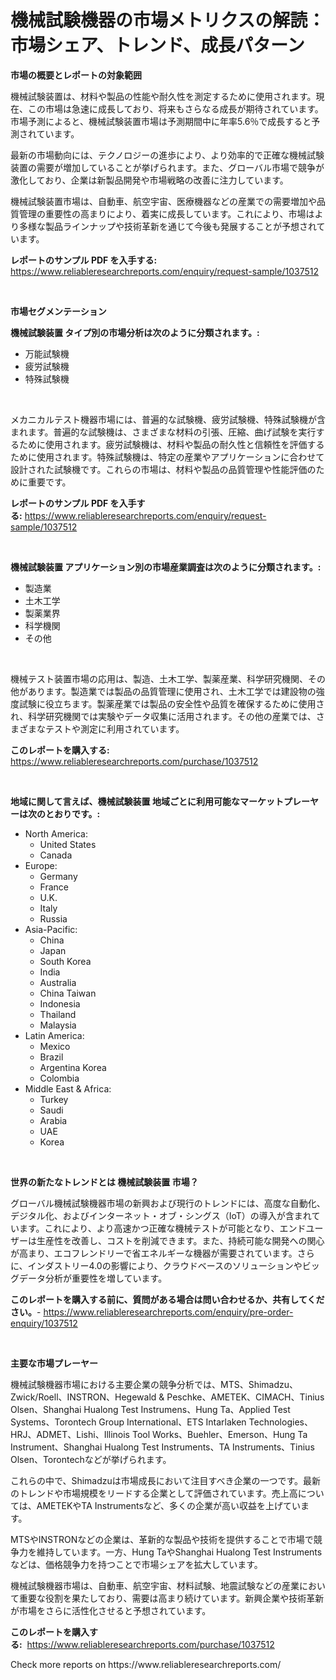 <p><h1>機械試験機器の市場メトリクスの解読：市場シェア、トレンド、成長パターン</h1></p><p><strong>市場の概要とレポートの対象範囲</strong></p>
<p><p>機械試験装置は、材料や製品の性能や耐久性を測定するために使用されます。現在、この市場は急速に成長しており、将来もさらなる成長が期待されています。市場予測によると、機械試験装置市場は予測期間中に年率5.6％で成長すると予測されています。</p><p>最新の市場動向には、テクノロジーの進歩により、より効率的で正確な機械試験装置の需要が増加していることが挙げられます。また、グローバル市場で競争が激化しており、企業は新製品開発や市場戦略の改善に注力しています。</p><p>機械試験装置市場は、自動車、航空宇宙、医療機器などの産業での需要増加や品質管理の重要性の高まりにより、着実に成長しています。これにより、市場はより多様な製品ラインナップや技術革新を通じて今後も発展することが予想されています。</p></p>
<p><strong>レポートのサンプル PDF を入手する:</strong> <a href="https://www.reliableresearchreports.com/enquiry/request-sample/1037512">https://www.reliableresearchreports.com/enquiry/request-sample/1037512</a></p>
<p>&nbsp;</p>
<p><strong>市場セグメンテーション</strong></p>
<p><strong>機械試験装置 タイプ別の市場分析は次のように分類されます。:</strong></p>
<p><ul><li>万能試験機</li><li>疲労試験機</li><li>特殊試験機</li></ul></p>
<p>&nbsp;</p>
<p><p>メカニカルテスト機器市場には、普遍的な試験機、疲労試験機、特殊試験機が含まれます。普遍的な試験機は、さまざまな材料の引張、圧縮、曲げ試験を実行するために使用されます。疲労試験機は、材料や製品の耐久性と信頼性を評価するために使用されます。特殊試験機は、特定の産業やアプリケーションに合わせて設計された試験機です。これらの市場は、材料や製品の品質管理や性能評価のために重要です。</p></p>
<p><strong>レポートのサンプル PDF を入手する:</strong>&nbsp;<a href="https://www.reliableresearchreports.com/enquiry/request-sample/1037512">https://www.reliableresearchreports.com/enquiry/request-sample/1037512</a></p>
<p>&nbsp;</p>
<p><strong> 機械試験装置 アプリケーション別の市場産業調査は次のように分類されます。:</strong></p>
<p><ul><li>製造業</li><li>土木工学</li><li>製薬業界</li><li>科学機関</li><li>その他</li></ul></p>
<p>&nbsp;</p>
<p><p>機械テスト装置市場の応用は、製造、土木工学、製薬産業、科学研究機関、その他があります。製造業では製品の品質管理に使用され、土木工学では建設物の強度試験に役立ちます。製薬産業では製品の安全性や品質を確保するために使用され、科学研究機関では実験やデータ収集に活用されます。その他の産業では、さまざまなテストや測定に利用されています。</p></p>
<p><strong>このレポートを購入する:</strong>&nbsp; <a href="https://www.reliableresearchreports.com/purchase/1037512">https://www.reliableresearchreports.com/purchase/1037512</a></p>
<p>&nbsp;</p>
<p><strong>地域に関して言えば、機械試験装置 地域ごとに利用可能なマーケットプレーヤーは次のとおりです。:</strong></p>
<p><ul>
    <li>
        North America:
        <ul>
            <li>United States</li>
            <li>Canada</li>
        </ul>
    </li>
    <li>
        Europe:
        <ul>
            <li>Germany</li>
            <li>France</li>
            <li>U.K.</li>
            <li>Italy</li>
            <li>Russia</li>
        </ul>
    </li>
    <li>
        Asia-Pacific:
        <ul>
            <li>China</li>
            <li>Japan</li>
            <li>South Korea</li>
            <li>India</li>
            <li>Australia</li>
            <li>China Taiwan</li>
            <li>Indonesia</li>
            <li>Thailand</li>
            <li>Malaysia</li>
        </ul>
    </li>
    <li>
        Latin America:
        <ul>
            <li>Mexico</li>
            <li>Brazil</li>
            <li>Argentina Korea</li>
            <li>Colombia</li>
        </ul>
    </li>
    <li>
        Middle East & Africa:
        <ul>
            <li>Turkey</li>
            <li>Saudi</li>
            <li>Arabia</li>
            <li>UAE</li>
            <li>Korea</li>
        </ul>
    </li>
    </ul></p>
<p>&nbsp;</p>
<p><strong>世界の新たなトレンドとは 機械試験装置 市場？</strong></p>
<p><p>グローバル機械試験機器市場の新興および現行のトレンドには、高度な自動化、デジタル化、およびインターネット・オブ・シングス（IoT）の導入が含まれています。これにより、より高速かつ正確な機械テストが可能となり、エンドユーザーは生産性を改善し、コストを削減できます。また、持続可能な開発への関心が高まり、エコフレンドリーで省エネルギーな機器が需要されています。さらに、インダストリー4.0の影響により、クラウドベースのソリューションやビッグデータ分析が重要性を増しています。</p></p>
<p><strong>このレポートを購入する前に、質問がある場合は問い合わせるか、共有してください。</strong>- <a href="https://www.reliableresearchreports.com/enquiry/pre-order-enquiry/1037512">https://www.reliableresearchreports.com/enquiry/pre-order-enquiry/1037512</a></p>
<p>&nbsp;</p>
<p><strong>主要な市場プレーヤー</strong></p>
<p><p>機械試験機器市場における主要企業の競争分析では、MTS、Shimadzu、Zwick/Roell、INSTRON、Hegewald & Peschke、AMETEK、CIMACH、Tinius Olsen、Shanghai Hualong Test Instrumens、Hung Ta、Applied Test Systems、Torontech Group International、ETS Intarlaken Technologies、HRJ、ADMET、Lishi、Illinois Tool Works、Buehler、Emerson、Hung Ta Instrument、Shanghai Hualong Test Instruments、TA Instruments、Tinius Olsen、Torontechなどが挙げられます。</p><p>これらの中で、Shimadzuは市場成長において注目すべき企業の一つです。最新のトレンドや市場規模をリードする企業として評価されています。売上高については、AMETEKやTA Instrumentsなど、多くの企業が高い収益を上げています。</p><p>MTSやINSTRONなどの企業は、革新的な製品や技術を提供することで市場で競争力を維持しています。一方、Hung TaやShanghai Hualong Test Instrumentsなどは、価格競争力を持つことで市場シェアを拡大しています。</p><p>機械試験機器市場は、自動車、航空宇宙、材料試験、地震試験などの産業において重要な役割を果たしており、需要は高まり続けています。新興企業や技術革新が市場をさらに活性化させると予想されています。</p></p>
<p><strong>このレポートを購入する:</strong>&nbsp;&nbsp;<a href="https://www.reliableresearchreports.com/purchase/1037512">https://www.reliableresearchreports.com/purchase/1037512</a></p>
<p>Check more reports on https://www.reliableresearchreports.com/</p>